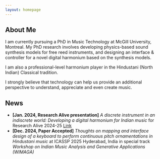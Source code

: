 ```yaml
---
layout: homepage
---
```


## About Me

I am currently pursuing a PhD in Music Technology at McGill University, Montreal. My PhD research involves developing physics-based sound synthesis models for free reed instruments, and designing an interface & controller for a novel digital harmonium based on the synthesis models. 

I am also a professional-level harmonium player in the Hindustani (North Indian) Classical tradition. 

I strongly believe that technology can help us provide an additional perspective to understand, appreciate and even create music. 

<!-- The diversity in my experiences and achievements in the fields of mechanical engineering, signal processing, computer programming, teaching, entrepreneurship as well as live music performances has A unique amalgamation of these skills greatly helps me in delivering audio and music technology projects. -->

<!-- ## Research Interests

- **Music Acoustics:** Free-reed acoustics, physical modeling synthesis
- **MIR :** Tools and technologies for music education -->


## News

- **[Jan. 2024, Research Alive presentation]**  *A discrete instrument in an indiscrete world: Developing a digital harmonium for Indian music* for Research Alive 2024-25 [Link](https://youtu.be/l8ngmK1UjTA?si=cp3p0R-TlMjA3cIn)
- **[Dec. 2024, Paper Accepted]** *Thoughts on mapping and interface design of a keyboard to perform continuous pitch ornamentations in Hindustani music* at ICASSP 2025 Hyderabad, India in special track *Workshop on Indian Music Analysis and Generative Applications (WIMAGA)*


<!-- {% include_relative _includes/publications.md %} -->

<!-- {% include_relative _includes/services.md %} -->
